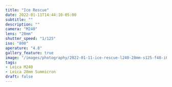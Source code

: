```yaml
---
title: "Ice Rescue"
date: 2022-01-11T14:44:10-05:00
subtitle: ""
description: ""
camera: "M240"
lens: "28mm"
shutter_speed: "1/125"
iso: "800"
aperature: "4.8"
gallery_feature: true
image: "/images/photography/2022-01-11-ice-rescue-l240-28mm-s125-f48-i800.jpg"
tags:
- Leica M240
- Leica 28mm Summicron
draft: false
---
```

